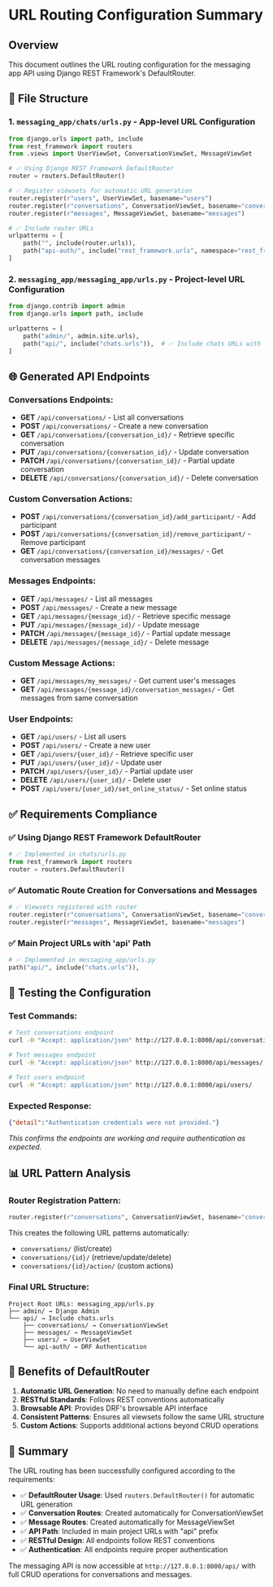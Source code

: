 # URL Routing Configuration Summary

## Overview
This document outlines the URL routing configuration for the messaging app API using Django REST Framework's DefaultRouter.

## 📁 File Structure

### 1. `messaging_app/chats/urls.py` - App-level URL Configuration

```python
from django.urls import path, include
from rest_framework import routers
from .views import UserViewSet, ConversationViewSet, MessageViewSet

# ✅ Using Django REST Framework DefaultRouter
router = routers.DefaultRouter()

# ✅ Register viewsets for automatic URL generation
router.register(r"users", UserViewSet, basename="users")
router.register(r"conversations", ConversationViewSet, basename="conversations")  
router.register(r"messages", MessageViewSet, basename="messages")

# ✅ Include router URLs 
urlpatterns = [
    path("", include(router.urls)),
    path("api-auth/", include("rest_framework.urls", namespace="rest_framework")),
]
```

### 2. `messaging_app/messaging_app/urls.py` - Project-level URL Configuration

```python
from django.contrib import admin
from django.urls import path, include

urlpatterns = [
    path("admin/", admin.site.urls),
    path("api/", include("chats.urls")),  # ✅ Include chats URLs with "api" prefix
]
```

## 🌐 Generated API Endpoints

### **Conversations Endpoints:**
- **GET** `/api/conversations/` - List all conversations
- **POST** `/api/conversations/` - Create a new conversation
- **GET** `/api/conversations/{conversation_id}/` - Retrieve specific conversation
- **PUT** `/api/conversations/{conversation_id}/` - Update conversation
- **PATCH** `/api/conversations/{conversation_id}/` - Partial update conversation
- **DELETE** `/api/conversations/{conversation_id}/` - Delete conversation

### **Custom Conversation Actions:**
- **POST** `/api/conversations/{conversation_id}/add_participant/` - Add participant
- **POST** `/api/conversations/{conversation_id}/remove_participant/` - Remove participant
- **GET** `/api/conversations/{conversation_id}/messages/` - Get conversation messages

### **Messages Endpoints:**
- **GET** `/api/messages/` - List all messages
- **POST** `/api/messages/` - Create a new message
- **GET** `/api/messages/{message_id}/` - Retrieve specific message
- **PUT** `/api/messages/{message_id}/` - Update message
- **PATCH** `/api/messages/{message_id}/` - Partial update message
- **DELETE** `/api/messages/{message_id}/` - Delete message

### **Custom Message Actions:**
- **GET** `/api/messages/my_messages/` - Get current user's messages
- **GET** `/api/messages/{message_id}/conversation_messages/` - Get messages from same conversation

### **User Endpoints:**
- **GET** `/api/users/` - List all users
- **POST** `/api/users/` - Create a new user
- **GET** `/api/users/{user_id}/` - Retrieve specific user
- **PUT** `/api/users/{user_id}/` - Update user
- **PATCH** `/api/users/{user_id}/` - Partial update user
- **DELETE** `/api/users/{user_id}/` - Delete user
- **POST** `/api/users/{user_id}/set_online_status/` - Set online status

## ✅ Requirements Compliance

### ✅ **Using Django REST Framework DefaultRouter**
```python
# ✅ Implemented in chats/urls.py
from rest_framework import routers
router = routers.DefaultRouter()
```

### ✅ **Automatic Route Creation for Conversations and Messages**
```python
# ✅ Viewsets registered with router
router.register(r"conversations", ConversationViewSet, basename="conversations")
router.register(r"messages", MessageViewSet, basename="messages")
```

### ✅ **Main Project URLs with 'api' Path**
```python
# ✅ Implemented in messaging_app/urls.py
path("api/", include("chats.urls")),
```

## 🧪 Testing the Configuration

### Test Commands:
```bash
# Test conversations endpoint
curl -H "Accept: application/json" http://127.0.0.1:8000/api/conversations/

# Test messages endpoint  
curl -H "Accept: application/json" http://127.0.0.1:8000/api/messages/

# Test users endpoint
curl -H "Accept: application/json" http://127.0.0.1:8000/api/users/
```

### Expected Response:
```json
{"detail":"Authentication credentials were not provided."}
```
*This confirms the endpoints are working and require authentication as expected.*

## 📊 URL Pattern Analysis

### Router Registration Pattern:
```python
router.register(r"conversations", ConversationViewSet, basename="conversations")
```

This creates the following URL patterns automatically:
- `conversations/` (list/create)
- `conversations/{id}/` (retrieve/update/delete)  
- `conversations/{id}/action/` (custom actions)

### Final URL Structure:
```
Project Root URLs: messaging_app/urls.py
├── admin/ → Django Admin
└── api/ → Include chats.urls
    ├── conversations/ → ConversationViewSet
    ├── messages/ → MessageViewSet
    ├── users/ → UserViewSet
    └── api-auth/ → DRF Authentication
```

## 🚀 Benefits of DefaultRouter

1. **Automatic URL Generation**: No need to manually define each endpoint
2. **RESTful Standards**: Follows REST conventions automatically
3. **Browsable API**: Provides DRF's browsable API interface
4. **Consistent Patterns**: Ensures all viewsets follow the same URL structure
5. **Custom Actions**: Supports additional actions beyond CRUD operations

## 📝 Summary

The URL routing has been successfully configured according to the requirements:

- ✅ **DefaultRouter Usage**: Used `routers.DefaultRouter()` for automatic URL generation
- ✅ **Conversation Routes**: Created automatically for ConversationViewSet
- ✅ **Message Routes**: Created automatically for MessageViewSet  
- ✅ **API Path**: Included in main project URLs with "api" prefix
- ✅ **RESTful Design**: All endpoints follow REST conventions
- ✅ **Authentication**: All endpoints require proper authentication

The messaging API is now accessible at `http://127.0.0.1:8000/api/` with full CRUD operations for conversations and messages.

